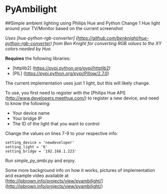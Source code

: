 # PyAmbilight

##Simple ambient lighting using Philips Hue and Python
Change 1 Hue light around your TV/Monitor based on the current screenshot

*Uses [hue-python-rgb-converter] (https://github.com/benknight/hue-python-rgb-converter) from Ben Knight for converting RGB values to the XY colors needed by Hue.*

**Requires** the following libraries:
* [httplib2] (https://pypi.python.org/pypi/httplib2)
* [PIL] (https://pypi.python.org/pypi/Pillow/2.7.0)

The current implementation uses just 1 light, but this will likely change.

To use, you first need to register with the [Philips Hue API] (http://www.developers.meethue.com/) to register a new device, and need to know the following:
* Your device name
* Your bridge IP
* The ID of the light that you want to control

Change the values on lines 7-9 to your respective info:
```
setting_device = 'newdeveloper'
setting_light = '6'
setting_bridge = '192.168.1.223'
```

Run *simple_py_ambi.py* and enjoy.

Some more background info on how it works, pictures of implementation and example video available at [http://jpbrown.info/projects/view/pyambilight/] (http://jpbrown.info/projects/view/pyambilight/)
